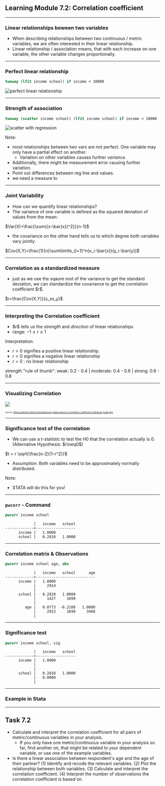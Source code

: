 <!-- .slide: data-background="#3cdbd3ff" -->

## Learning Module 7.2: Correlation coefficient


---

### Linear relationships beween two variables

- <!-- .element class="fragment" -->When describing relationships between two continuous / metric variables, we are often interested in their linear relationship. 
- <!-- .element class="fragment" -->Linear relationship / association means, that with each increase on one variable, the other variable changes proportionally.

---

### Perfect linear relationship

```stata
twoway (lfit income school) if income < 10000
```
<!-- .element class="fragment" -->
![perfect linear relationship](img/line_income_school.svg)<!-- .element class="fragment" -->

---

### Strength of association

```stata
twoway (scatter income school) (lfit income school) if income < 10000

```
<!-- .element class="fragment" -->

![scatter with regression](img/income_school.svg)<!-- .element class="fragment" -->

Note:

- most relationships between two vars are not perfect. One variable may only have a partial effect on another.
    - Variation on other variables causes further *variance*.
- Additionally, there might be measurement error causing further variation.
- Point out differences between reg line and values.
- we need a measure to 


---

### Joint Variability

- How can we quantify linear relationships? <!-- .element class="fragment" -->
- The variance of one variable is defined as the squared deviation of values from the mean: <!-- .element class="fragment" -->

$Var(X)=\frac{\sum{(x-\bar{x})^2}}{n-1}$  <!-- .element class="fragment" style="text-align:center" -->


- the covariance on the other hand tells us to which degree both variables vary jointly. <!-- .element class="fragment" -->

$Cov(X,Y)=\frac{1}{n}\sum\limits_{i=1}^n(x_i-\bar{x})(y_i-\bar{y})$  <!-- .element class="fragment" style="text-align:center" -->

---

### Correlation as a standardized measure

- <!-- .element class="fragment" -->just as we use the sqaure root of the variance to get the standard deviation, we can standardize the covariance to get the correlation coefficient $r$.

$r=\frac{Cov(X,Y)}{s_xs_y}$ <!-- .element class="fragment" style="text-align:center" -->


---

### Interpreting the Correlation coefficient

- <!-- .element class="fragment" -->$r$ tells us the <em>strength</em> and <em>direction</em> of linear relationships    
- range: $-1 \leq r \leq 1$ <!-- .element class="fragment" -->
 
Interpretation:<!-- .element class="fragment" -->

- $r>0$ signifies a positive linear relationship.<!-- .element class="fragment" -->
- $r<0$ signifies a negative linear relationship<!-- .element class="fragment" -->
- $r=0$ : no linear relationship<!-- .element class="fragment" -->

strength "rule of thumb": weak: 0.2 - 0.4 | moderate: 0.4 - 0.6 | strong: 0.6 - 0.8 <!-- .element class="fragment" -->

---

### Visualizing Correlation


![](https://upload.wikimedia.org/wikipedia/commons/8/83/Pearson_Correlation_Coefficient_and_associated_scatterplots.png)

<span style="font-size: 0.5em">source: <a href="https://statistics.laerd.com/statistical-guides/pearson-correlation-coefficient-statistical-guide.php">https://statistics.laerd.com/statistical-guides/pearson-correlation-coefficient-statistical-guide.php</a></span>


---


### Significance test of the correlation

- <!-- .element class="fragment" -->We can use a t-statistic to test the H0 that the correlation actually is 0. (Alternative Hypothesis: $r\neq0$)

$t = r \sqrt{\frac{n-2}{1-r^2}}$ <!-- .element class="fragment" -->

- <!-- .element class="fragment" -->Assumption: Both variables need to be approximately normally distributed.

Note:
- STATA will do this for you!

---

### `pwcorr` - Command

```stata
pwcorr income school
```
<!-- .element class="fragment" -->
```
             |   income   school
-------------+------------------
      income |   1.0000 
      school |   0.2810   1.0000 
```
<!-- .element class="fragment" -->

---

### Correlation matrix & Observations


```stata
pwcorr income school age, obs
```
<!-- .element class="fragment" -->
```
             |   income   school      age
-------------+---------------------------
      income |   1.0000 
             |     2914
             |
      school |   0.2810   1.0000 
             |     1427     1699
             |
         age |   0.0773  -0.2108   1.0000 
             |     2913     1698     3468
             |
```
<!-- .element class="fragment" -->

---

### Significance test

```stata
pwcorr income school, sig
```
<!-- .element class="fragment" -->
```
             |   income   school
-------------+------------------
      income |   1.0000 
             |
             |
      school |   0.2810   1.0000 
             |   0.0000
             |
```
<!-- .element class="fragment" -->

---

### Example in Stata

---

## Task 7.2

- Calculate and interpret the correlation coefficient for all pairs of metric/continuous variables in your analysis. 
    - If you only have one metric/continuous variable in your analysis so far, find another on, that might be related to your dependent variable, or use one of the example variables.
- Is there a linear association between respondent's age and the age of their partner? (1) Identify and recode the relevant variables. (2) Plot the relationship between both variables. (3) Calculate and interpret the correlation coefficient. (4) Interpret the number of observations the correlation coefficient is based on. 

